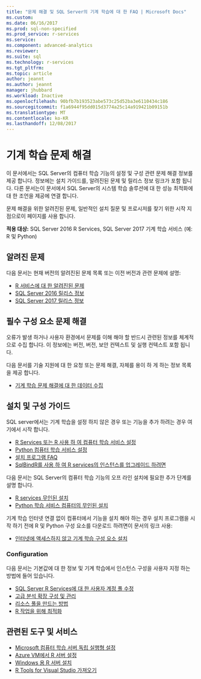 ```yaml
---
title: "문제 해결 및 SQL Server의 기계 학습에 대 한 FAQ | Microsoft Docs"
ms.custom: 
ms.date: 06/16/2017
ms.prod: sql-non-specified
ms.prod_service: r-services
ms.service: 
ms.component: advanced-analytics
ms.reviewer: 
ms.suite: sql
ms.technology: r-services
ms.tgt_pltfrm: 
ms.topic: article
author: jeannt
ms.author: jeannt
manager: jhubbard
ms.workload: Inactive
ms.openlocfilehash: 90bfb7b193523abe573c25d52ba3e6110434c186
ms.sourcegitcommit: f1a6944f95dd015d3774a25c14a919421b09151b
ms.translationtype: MT
ms.contentlocale: ko-KR
ms.lasthandoff: 12/08/2017
---
```

# <a name="troubleshoot-machine-learning"></a>기계 학습 문제 해결

이 문서에서는 SQL Server의 컴퓨터 학습 기능의 설정 및 구성 관련 문제 해결 정보를 제공 합니다. 정보에는 설치 가이드를, 알려진된 문제 및 릴리스 정보 링크가 포함 됩니다. 다른 문서는이 문서에서 SQL Server의 시스템 학습 솔루션에 대 한 성능 최적화에 대 한 조언을 제공에 연결 합니다.

문제 해결을 위한 알려진된 문제, 일반적인 설치 질문 및 프로시저를 찾기 위한 시작 지점으로이 페이지를 사용 합니다.

**적용 대상:** SQL Server 2016 R Services, SQL Server 2017 기계 학습 서비스 (예: R 및 Python)

## <a name="known-issues"></a>알려진 문제

다음 문서는 현재 버전의 알려진된 문제 목록 또는 이전 버전과 관련 문제에 설명:

+ [R 서비스에 대 한 알려진된 문제](../advanced-analytics/known-issues-for-sql-server-machine-learning-services.md)
+ [SQL Server 2016 릴리스 정보](../sql-server/sql-server-2016-release-notes.md)
+ [SQL Server 2017 릴리스 정보](../sql-server/sql-server-2017-release-notes.md)

## <a name="troubleshooting-prerequisites"></a>필수 구성 요소 문제 해결

오류가 발생 하거나 사용자 환경에서 문제를 이해 해야 할 반드시 관련된 정보를 체계적으로 수집 합니다. 이 정보에는 버전, 버전, 보안 컨텍스트 및 실행 컨텍스트 포함 됩니다.

다음 문서를 기술 지원에 대 한 요청 또는 문제 해결, 자체를 용이 하 게 하는 정보 목록을 제공 합니다.

+ [기계 학습 문제 해결에 대 한 데이터 수집](data-collection-ml-troubleshooting-process.md)

## <a name="setup-and-configuration-guides"></a>설치 및 구성 가이드

SQL server에서는 기계 학습을 설정 하지 않은 경우 또는 기능을 추가 하려는 경우 여기에서 시작 합니다.

+ [R Services 또는 R 사용 하 여 컴퓨터 학습 서비스 설정](../advanced-analytics/r/set-up-sql-server-r-services-in-database.md)
+ [Python 컴퓨터 학습 서비스 설정](../advanced-analytics/python/setup-python-machine-learning-services.md)
+ [설치 프로그램 FAQ](../advanced-analytics/r/upgrade-and-installation-faq-sql-server-r-services.md)
+ [SqlBindR를 사용 하 여 R services의 인스턴스를 업그레이드 하려면](../advanced-analytics/r/use-sqlbindr-exe-to-upgrade-an-instance-of-sql-server.md)

다음 문서는 SQL Server의 컴퓨터 학습 기능의 오프 라인 설치에 필요한 추가 단계를 설명 합니다.

+ [R services 무인된 설치](../advanced-analytics/r/unattended-installs-of-sql-server-r-services.md) 
+ [Python 학습 서비스 컴퓨터의 무인된 설치](../advanced-analytics/python/unattended-installs-of-sql-server-python-services.md)

기계 학습 인터넷 연결 없이 컴퓨터에서 기능을 설치 해야 하는 경우 설치 프로그램을 시작 하기 전에 R 및 Python 구성 요소를 다운로드 하려면이 문서의 링크 사용:

+ [인터넷에 액세스하지 않고 기계 학습 구성 요소 설치](../advanced-analytics/r/installing-ml-components-without-internet-access.md)

### <a name="configuration"></a>Configuration

다음 문서는 기본값에 대 한 정보 및 기계 학습에서 인스턴스 구성을 사용자 지정 하는 방법에 들어 있습니다.

+ [SQL Server R Services에 대 한 사용자 계정 풀 수정](../advanced-analytics/r/modify-the-user-account-pool-for-sql-server-r-services.md)  
+ [고급 분석 확장 구성 및 관리](../advanced-analytics/r/configure-and-manage-advanced-analytics-extensions.md)  
+ [리소스 풀을 만드는 방법](r/how-to-create-a-resource-pool-for-r.md)
+ [R 작업을 위해 최적화](r/operationalizing-your-r-code.md)

## <a name="related-tools-and-services"></a>관련된 도구 및 서비스

+ [Microsoft 컴퓨터 학습 서버 독립 실행형 설정](../advanced-analytics/r/create-a-standalone-r-server.md)
+ [Azure VM에서 R 서버 설정](../advanced-analytics/r/provision-the-r-server-only-sql-server-2016-enterprise-vm-on-azure.md)
+ [Windows 용 R 서버 설치](https://msdn.microsoft.com/microsoft-r/rserver-install-windows)
+ [R Tools for Visual Studio 가져오기](https://www.visualstudio.com/vs/rtvs/)
